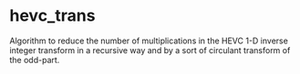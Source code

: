 # hevc_trans
Algorithm to reduce the number of multiplications in the HEVC 1-D inverse integer transform in a recursive way and by a sort of circulant transform of the odd-part.
